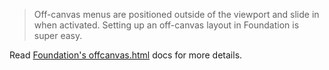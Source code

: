 > Off-canvas menus are positioned outside of the viewport and slide in when activated. Setting up an off-canvas layout in Foundation is super easy.

Read [Foundation's offcanvas.html](http://foundation.zurb.com/docs/components/offcanvas.html) docs for more details.
